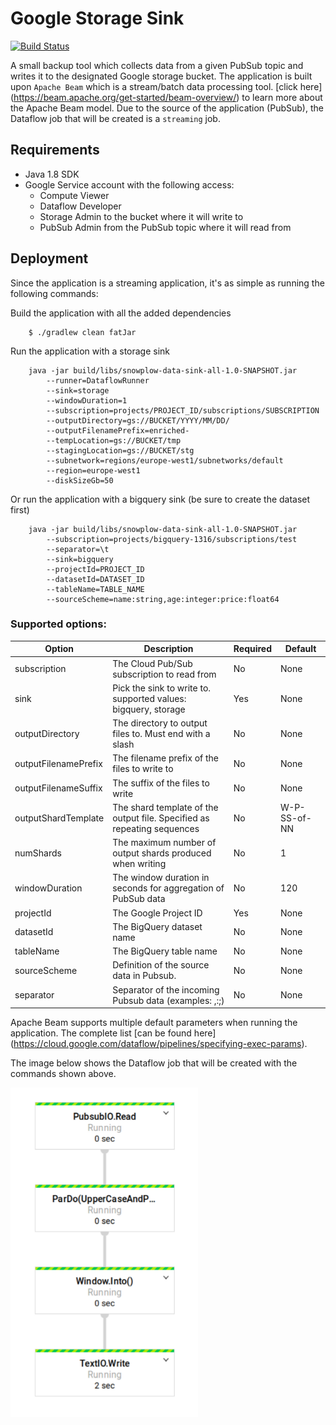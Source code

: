 # Google Storage Sink

[![Build Status](https://travis-ci.org/zwennesm/pubsub-storage-backup.svg?branch=master)](https://travis-ci.org/zwennesm/pubsub-storage-backup)

A small backup tool which collects data from a given PubSub topic and writes it to the designated Google storage
bucket. The application is built upon `Apache Beam` which is a stream/batch data processing tool. [click here]
(https://beam.apache.org/get-started/beam-overview/) to learn more about the Apache Beam model. Due to the source
of the application (PubSub), the Dataflow job that will be created is a `streaming` job.

## Requirements

* Java 1.8 SDK
* Google Service account with the following access:
    * Compute Viewer
    * Dataflow Developer
    * Storage Admin to the bucket where it will write to
    * PubSub Admin from the PubSub topic where it will read from

## Deployment

Since the application is a streaming application, it's as simple as running the following commands:

Build the application with all the added dependencies

```
    $ ./gradlew clean fatJar
```

Run the application with a storage sink

```
    java -jar build/libs/snowplow-data-sink-all-1.0-SNAPSHOT.jar
        --runner=DataflowRunner
        --sink=storage
        --windowDuration=1
        --subscription=projects/PROJECT_ID/subscriptions/SUBSCRIPTION
        --outputDirectory=gs://BUCKET/YYYY/MM/DD/
        --outputFilenamePrefix=enriched-
        --tempLocation=gs://BUCKET/tmp
        --stagingLocation=gs://BUCKET/stg
        --subnetwork=regions/europe-west1/subnetworks/default
        --region=europe-west1
        --diskSizeGb=50
```

Or run the application with a bigquery sink (be sure to create the dataset first)

```
    java -jar build/libs/snowplow-data-sink-all-1.0-SNAPSHOT.jar
        --subscription=projects/bigquery-1316/subscriptions/test
        --separator=\t
        --sink=bigquery
        --projectId=PROJECT_ID
        --datasetId=DATASET_ID
        --tableName=TABLE_NAME
        --sourceScheme=name:string,age:integer:price:float64
```

### Supported options:

Option | Description | Required | Default
--- | --- | --- | ---
subscription | The Cloud Pub/Sub subscription to read from | No | None
sink | Pick the sink to write to. supported values: bigquery, storage | Yes | None
outputDirectory | The directory to output files to. Must end with a slash | No | None
outputFilenamePrefix | The filename prefix of the files to write to | No | None
outputFilenameSuffix | The suffix of the files to write | No | None
outputShardTemplate | The shard template of the output file. Specified as repeating sequences | No | W-P-SS-of-NN
numShards | The maximum number of output shards produced when writing | No | 1
windowDuration | The window duration in seconds for aggregation of PubSub data | No | 120
projectId | The Google Project ID | Yes | None
datasetId | The BigQuery dataset name | No | None
tableName | The BigQuery table name | No | None
sourceScheme | Definition of the source data in Pubsub. | No | None
separator | Separator of the incoming Pubsub data (examples: ,:;) | No | None

Apache Beam supports multiple default parameters when running the application. The complete list [can be found here]
(https://cloud.google.com/dataflow/pipelines/specifying-exec-params).

The image below shows the Dataflow job that will be created with the commands shown above.


<img src="dataflow.png" width="300">
